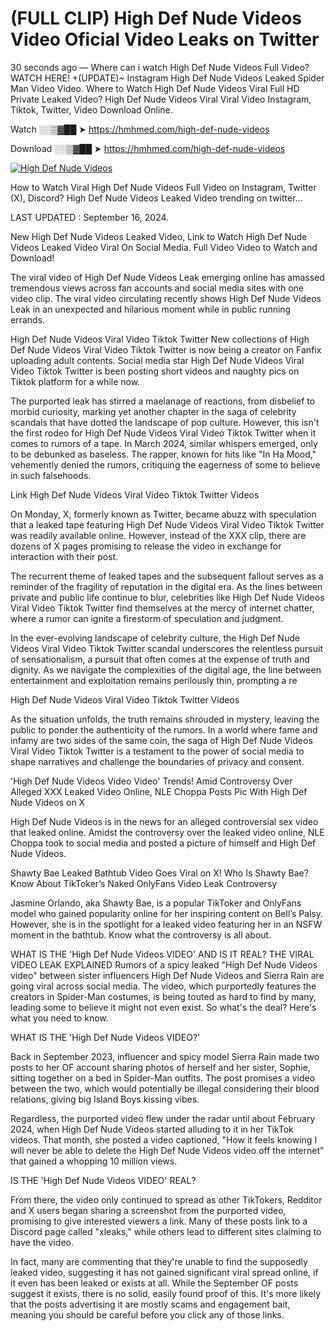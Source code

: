 # (FULL CLIP) High Def Nude Videos Video Oficial Video Leaks on Twitter

30 seconds ago — Where can i watch High Def Nude Videos Full Video? WATCH HERE! +(UPDATE)~ Instagram High Def Nude Videos Leaked Spider Man Video Video. Where to Watch High Def Nude Videos Viral Full HD Private Leaked Video? High Def Nude Videos Viral Viral Video Instagram, Tiktok, Twitter, Video Download Online.

Watch ░░▒▓██ ➤ https://hmhmed.com/high-def-nude-videos

Download ░░▒▓██ ➤ https://hmhmed.com/high-def-nude-videos

[![High Def Nude Videos](https://i.imgur.com/dJHk4Zq.gif)](https://hmhmed.com/high-def-nude-videos)

How to Watch Viral High Def Nude Videos Full Video on Instagram, Twitter (X), Discord? High Def Nude Videos Leaked Video trending on twitter...

LAST UPDATED : September 16, 2024.

New High Def Nude Videos Leaked Video, Link to Watch High Def Nude Videos Leaked Video Viral On Social Media. Full Video Video to Watch and Download!

The viral video of High Def Nude Videos Leak emerging online has amassed tremendous views across fan accounts and social media sites with one video clip. The viral video circulating recently shows High Def Nude Videos Leak in an unexpected and hilarious moment while in public running errands.

High Def Nude Videos Viral Video Tiktok Twitter New collections of High Def Nude Videos Viral Video Tiktok Twitter is now being a creator on Fanfix uploading adult contents. Social media star High Def Nude Videos Viral Video Tiktok Twitter is been posting short videos and naughty pics on Tiktok platform for a while now.

The purported leak has stirred a maelanage of reactions, from disbelief to morbid curiosity, marking yet another chapter in the saga of celebrity scandals that have dotted the landscape of pop culture. However, this isn't the first rodeo for High Def Nude Videos Viral Video Tiktok Twitter when it comes to rumors of a tape. In March 2024, similar whispers emerged, only to be debunked as baseless. The rapper, known for hits like "In Ha Mood," vehemently denied the rumors, critiquing the eagerness of some to believe in such falsehoods.

Link High Def Nude Videos Viral Video Tiktok Twitter Videos

On Monday, X, formerly known as Twitter, became abuzz with speculation that a leaked tape featuring High Def Nude Videos Viral Video Tiktok Twitter was readily available online. However, instead of the XXX clip, there are dozens of X pages promising to release the video in exchange for interaction with their post.

The recurrent theme of leaked tapes and the subsequent fallout serves as a reminder of the fragility of reputation in the digital era. As the lines between private and public life continue to blur, celebrities like High Def Nude Videos Viral Video Tiktok Twitter find themselves at the mercy of internet chatter, where a rumor can ignite a firestorm of speculation and judgment.

In the ever-evolving landscape of celebrity culture, the High Def Nude Videos Viral Video Tiktok Twitter scandal underscores the relentless pursuit of sensationalism, a pursuit that often comes at the expense of truth and dignity. As we navigate the complexities of the digital age, the line between entertainment and exploitation remains perilously thin, prompting a re

High Def Nude Videos Viral Video Tiktok Twitter Videos

As the situation unfolds, the truth remains shrouded in mystery, leaving the public to ponder the authenticity of the rumors. In a world where fame and infamy are two sides of the same coin, the saga of High Def Nude Videos Viral Video Tiktok Twitter is a testament to the power of social media to shape narratives and challenge the boundaries of privacy and consent.

'High Def Nude Videos Video Video' Trends! Amid Controversy Over Alleged XXX Leaked Video Online, NLE Choppa Posts Pic With High Def Nude Videos on X

High Def Nude Videos is in the news for an alleged controversial sex video that leaked online. Amidst the controversy over the leaked video online, NLE Choppa took to social media and posted a picture of himself and High Def Nude Videos.

Shawty Bae Leaked Bathtub Video Goes Viral on X! Who Is Shawty Bae? Know About TikToker’s Naked OnlyFans Video Leak Controversy

Jasmine Orlando, aka Shawty Bae, is a popular TikToker and OnlyFans model who gained popularity online for her inspiring content on Bell’s Palsy. However, she is in the spotlight for a leaked video featuring her in an NSFW moment in the bathtub. Know what the controversy is all about.

WHAT IS THE 'High Def Nude Videos VIDEO' AND IS IT REAL? THE VIRAL VIDEO LEAK EXPLAINED Rumors of a spicy leaked "High Def Nude Videos video" between sister influencers High Def Nude Videos and Sierra Rain are going viral across social media. The video, which purportedly features the creators in Spider-Man costumes, is being touted as hard to find by many, leading some to believe it might not even exist. So what's the deal? Here's what you need to know.

WHAT IS THE 'High Def Nude Videos VIDEO?'

Back in September 2023, influencer and spicy model Sierra Rain made two posts to her OF account sharing photos of herself and her sister, Sophie, sitting together on a bed in Spider-Man outfits. The post promises a video between the two, which would potentially be illegal considering their blood relations, giving big Island Boys kissing vibes.

Regardless, the purported video flew under the radar until about February 2024, when High Def Nude Videos started alluding to it in her TikTok videos. That month, she posted a video captioned, "How it feels knowing I will never be able to delete the High Def Nude Videos video off the internet" that gained a whopping 10 million views.

IS THE 'High Def Nude Videos VIDEO' REAL?

From there, the video only continued to spread as other TikTokers, Redditor and X users began sharing a screenshot from the purported video, promising to give interested viewers a link. Many of these posts link to a Discord page called "xleaks," while others lead to different sites claiming to have the video.

In fact, many are commenting that they're unable to find the supposedly leaked video, suggesting it has not gained significant viral spread online, if it even has been leaked or exists at all. While the September OF posts suggest it exists, there is no solid, easily found proof of this. It's more likely that the posts advertising it are mostly scams and engagement bait, meaning you should be careful before you click any of those links.